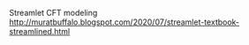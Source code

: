 Streamlet CFT modeling http://muratbuffalo.blogspot.com/2020/07/streamlet-textbook-streamlined.html

